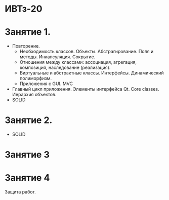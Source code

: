 # ИВТз-20

# Занятие 1. 
- Повторение. 
  - Необходимость классов. Объекты. Абстрагирование. Поля и методы. Инкапсуляция. Сокрытие. 
  - Отношения между классами: ассоциация, агрегация, композиция, наследование (реализация). 
  - Виртуальные и абстрактные классы. Интерфейсы. Динамический полиморфизм.
  - Приложения с GUI. MVC
- Главный цикл приложения. Элементы интерфейса Qt. Core classes. Иерархия объектов.
- SOLID

# Занятие 2. 
- SOLID


# Занятие 3

# Занятие 4
Защита работ.

